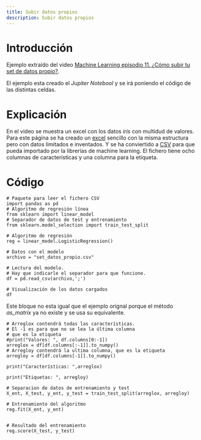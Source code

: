 ```yaml
---
title: Subir datos propios
description: Subir datos propios
---
```


# Introducción

Ejemplo extraído del video [Machine Learning episodio 11. ¿Cómo subir tu set de datos propio?](https://www.youtube.com/watch?v=wTA8nE-BJGc). 

El ejemplo esta creado el *Jupiter Notebool* y se irá poniendo el código de las distintas celdas.

# Explicación

En el video se muestra un excel con los datos *iris* con multidud de valores. Para este página se ha creado un [excel](/docs/python/machine_learning/set_datos_propios/set_datos_propio.xlsx) sencillo con la misma estructura pero con datos limitados e inventados. Y se ha conviertido a [CSV](/docs/python/machine_learning/set_datos_propios/set_datos_propio.csv) para que pueda importado por la librerías de machine learning.
El fichero tiene ocho columnas de características y una columna para la etiqueta.


# Código

```tpl
# Paquete para leer el fichero CSV
import pandas as pd
# Algoritmo de regresión línea
from sklearn import linear_model
# Separador de datos de test y entrenamiento
from sklearn.model_selection import train_test_split
```
```tpl
# Algoritmo de regresión
reg = linear_model.LogisticRegression()
```
```tpl
# Datos con el modelo
archivo = "set_datos_propio.csv"
```
```tpl
# Lectura del modelo. 
# Hay que indicarle el separador para que funcione.
df = pd.read_csv(archivo,';')
```
```tpl
# Visualización de los datos cargados
df
```
Este bloque no esta igual que el ejemplo orignal porque el método *as_matrix* ya no existe y se usa su equivalente.
```tpl
# Arreglox contendrá todas las características. 
# El -1 es para que no se lea la última columna 
# que es la etiqueta
#print("Valores: ", df.columns[0:-1])
arreglox = df[df.columns[:-1]].to_numpy()
# Arregloy contendrá la ultima columna, que es la etiqueta
arregloy = df[df.columns[-1]].to_numpy()
```
```tpl
print("Características: ",arreglox)
```
```tpl
print("Etiquetas: ", arregloy)
```
```tpl
# Separacion de datos de entrenamiento y test
X_ent, X_test, y_ent, y_test = train_test_split(arreglox, arregloy)
```
```tpl
# Entrenamiento del algoritmo
reg.fit(X_ent, y_ent)
```
```tpl

```
```tpl
# Resultado del entrenamiento
reg.score(X_test, y_test)
```